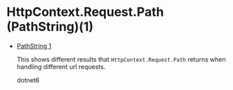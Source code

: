 # HttpContext.Request.Path (PathString)(1)

* [PathString 1](/projects/path-string/path-string-1)
 
  This shows different results that `HttpContext.Request.Path` returns when handling different url requests.

  dotnet6